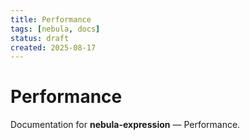 ```yaml
---
title: Performance
tags: [nebula, docs]
status: draft
created: 2025-08-17
---
```


# Performance

Documentation for **nebula-expression** — Performance.
